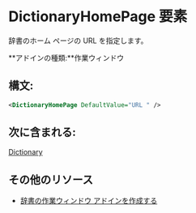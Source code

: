 
# <a name="dictionaryhomepage-element"></a>DictionaryHomePage 要素
辞書のホーム ページの URL を指定します。

 **アドインの種類:**作業ウィンドウ


## <a name="syntax:"></a>構文:


```XML
<DictionaryHomePage DefaultValue="URL " />
```


## <a name="contained-in:"></a>次に含まれる:

[Dictionary](../../reference/manifest/dictionary.md)


## <a name="additional-resources"></a>その他のリソース



- [辞書の作業ウィンドウ アドインを作成する](../../docs/word/dictionary-task-pane-add-ins.md)
    
